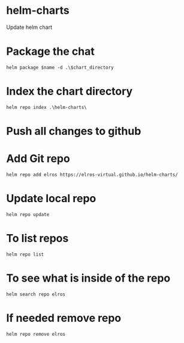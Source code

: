 # helm-charts


Update helm chart

# Package the chat

    helm package $name -d .\$chart_directory

# Index the chart directory

    helm repo index .\helm-charts\

# Push all changes to github

# Add Git repo

    helm repo add elros https://elros-virtual.github.io/helm-charts/

# Update local repo

    helm repo update

# To list repos

    helm repo list

# To see what is inside of the repo

    helm search repo elros

# If needed remove repo 

    helm repo remove elros



